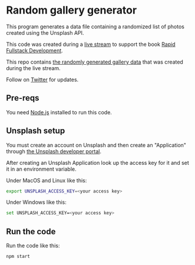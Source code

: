# Random gallery generator

This program generates a data file containing a randomized list of photos created using the Unsplash API.

This code was created during a [live stream](https://youtu.be/_YzUpl_ip8M) to support the book [Rapid Fullstack Development](https://rapidfullstackdevelopment.com/).

This repo contains [the randomly generated gallery data](./gallery.json) that was created during the live stream.

Follow on [Twitter](https://twitter.com/codecapers) for updates.

## Pre-reqs

You need [Node.js](https://nodejs.org/) installed to run this code.

## Unsplash setup

You must create an account on Unsplash and then create an "Application" through [the Unsplash developer portal](https://unsplash.com/oauth/applications).

After creating an Unsplash Application look up the access key for it and set it in an environment variable.

Under MacOS and Linux like this:

```bash
export UNSPLASH_ACCESS_KEY=<your access key>
```

Under Windows like this:

```bash
set UNSPLASH_ACCESS_KEY=<your access key>
```

## Run the code

Run the code like this:

```bash
npm start
```



